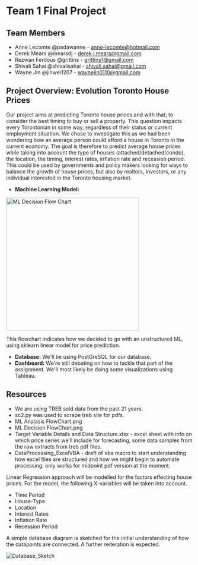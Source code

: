 # Team 1 Final Project 

## Team Members
- Anne Lecomte @padawanne - anne-lecomte@hotmail.com
- Derek Mears @mearsdj - derek.j.mears@gmail.com
- Rezwan Ferdous @grittins - grittins1@gmail.com
- Shivali Sahai @shivalisahai - shivali.sahai@gmail.com
- Wayne Jin @jinwei1207 - waynejin0110@gmail.com

## Project Overview: Evolution Toronto House Prices
Our project aims at predicting Toronto house prices and with that; to consider the best timing to buy or sell a property. This question impacts every Torontonian in some way, regardless of their status or current employment situation. We chose to investigate this as we had been wondering how an average person could afford a house in Toronto in the current economy. 
The goal is therefore to predict average house prices while taking into account the type of houses (attached/detached/condo), the location, the timing, interest rates, inflation rate and recession period. This could be used by governments and policy makers looking for ways to balance the growth of house prices, but also by realtors, investors, or any individual interested in the Toronto housing market. 

- **Machine Learning Model:** 
<img width="358" alt="ML Decision Flow Chart" src="https://user-images.githubusercontent.com/104603046/192656877-cbfa1361-aaf9-42f6-a58b-85b0d71beeea.png">

This flowchart indicates how we decided to go with an unstructured ML, using sklearn linear model for price prediction.

- **Database:** We'll be using PostGreSQL for our database.
- **Dashboard:** We're still debating on how to tackle that part of the assignment. We'll most likely be doing some visualizations using Tableau. 

## Resources 
- We are using TREB sold data from the past 21 years.
- sc2.py was used to scrape treb site for pdfs. 
- ML Analasis FlowChart.png
- ML Decision FlowChart.png
- Target Variable Details and Data Structure.xlsx - excel sheet with info on which price series we'll include for forecasting, some data samples from the raw extracts from treb pdf files.
- DataProcessing_ExcelVBA - draft of vba macro to start understanding how excel files are structured and how we might begin to automate processing. only works for midpoint pdf version at the moment.


Linear Regression approach will be modelled for the factors effecting house prices. For the model, the following X-variables will be taken into account. 
- Time Period 
- House-Type 
- Location 
- Interest Rates
- Inflation Rate
- Recession Period

A simple database diagram is sketched for the initial understanding of how the datapoints are connected. A further reiteration is expected. 

![Database_Sketch](https://user-images.githubusercontent.com/104872971/192127719-8e3ef7e1-a358-47a3-b067-08b6667e969c.png)


